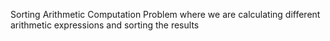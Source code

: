 Sorting Arithmetic Computation Problem where we are calculating different arithmetic expressions and sorting the results
